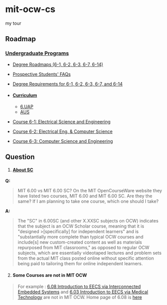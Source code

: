 # mit-ocw-cs
my tour


## Roadmap

### [Undergraduate Programs](https://www.eecs.mit.edu/academics-admissions/undergraduate-programs)
- [Degree Roadmaps (6-1, 6-2, 6-3, 6-7, 6-14)](https://www.eecs.mit.edu/docs/ug/freshman_roadmaps.pdf)
- [Prospective Students' FAQs](https://www.eecs.mit.edu/academics-admissions/undergraduate-programs/prospective-students-faqs#whatis)
- [Degree Requirements for 6-1, 6-2, 6-3, 6-7, and 6-14](https://www.eecs.mit.edu/curriculum2017) 

- #### [Curriculum](https://www.eecs.mit.edu/academics-admissions/undergraduate-programs/curriculum)
  - [6.UAP](https://help.github.com/articles/basic-writing-and-formatting-syntax)
  - [AUS](https://www.eecs.mit.edu/academics-admissions/undergraduate-programs/curriculum/advanced-undergraduate-subjects)

- [Course 6-1: Electrical Science and Engineering](https://www.eecs.mit.edu/academics-admissions/undergraduate-programs/course-6-1-electrical-science-and-engineering)

- [Course 6-2: Electrical Eng. & Computer Science ](https://www.eecs.mit.edu/academics-admissions/undergraduate-programs/course-6-2-electrical-eng-computer-science)
- [Course 6-3: Computer Science and Engineering ](https://www.eecs.mit.edu/academics-admissions/undergraduate-programs/course-6-3-computer-science-and-engineering)    
 
 
 
## Question
1. #### [About **SC**](https://www.quora.com/MIT-6-00-vs-MIT-6-00-SC-On-the-MIT-OpenCourseWare-website-they-have-listed-two-courses-MIT-6-00-and-MIT-6-00-SC-Are-they-the-same-If-I-am-planning-to-take-one-course-which-one-should-I-take)
**Q:**  
> MIT 6.00 vs MIT 6.00 SC? On the MIT OpenCourseWare website they have listed two courses, MIT 6.00 and MIT 6.00 SC. Are they the same? If I am planning to take one course, which one should I take?  

**A:**  
> The \"SC\" in 6.00SC \(and other X.XXSC subjects on OCW\) indicates that the subject is an OCW Scholar course, meaning that it is "designed >\[specifically\] for independent learners" and is "substantially more complete than typical OCW courses and include\[s\] new custom-created content as well as materials repurposed from MIT classrooms," as opposed to regular OCW subjects, which are essentially videotaped lectures and problem sets from the actual MIT class posted online without specific attention being paid to tailoring them for online independent learners.

2. #### Some Courses are not in MIT OCW
> For example : [6.08 Introduction to EECS via Interconnected Embedded Systems](http://textbooksearch.mit.edu/overview/6.08) and [6.03 Introduction to EECS via Medical Technology](http://textbooksearch.mit.edu/overview/6.03) are not in MIT OCW. Home page of 6.08 is [here](https://iesc-s2.mit.edu/608/spring18)
